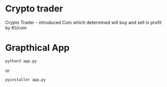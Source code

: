 # Crypto trader
Crypto Trader - introduced Coin which determined will buy and sell in profit by KUcoin
# Grapthical App
``` bash
python3 app.py
```
or
```bash
pyinstaller app.py
```
